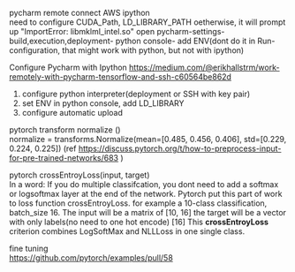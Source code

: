 pycharm remote connect AWS ipython <br>
need to configure CUDA_Path,  LD_LIBRARY_PATH   oetherwise, it will prompt up "ImportError: libmklml_intel.so"
open pycharm-settings-build,execution,deployment- python console- add ENV(dont do it in Run-configuration, that might work with python, but not with ipython)


Configure Pycharm with Ipython
https://medium.com/@erikhallstrm/work-remotely-with-pycharm-tensorflow-and-ssh-c60564be862d
1. configure python interpreter(deployment or SSH with key pair)
2. set ENV in python console, add LD_LIBRARY
3. configure automatic upload



pytorch transform normalize ()  <br>
normalize = transforms.Normalize(mean=[0.485, 0.456, 0.406],
                                     std=[0.229, 0.224, 0.225])
(ref  https://discuss.pytorch.org/t/how-to-preprocess-input-for-pre-trained-networks/683 )                                     


pytorch crossEntroyLoss(input, target) <br>
In a word: If you do multiple classifcation, you dont need to add a softmax or logsoftmax layer at the end of the network. Pytorch put this part of work to loss function crossEntroyLoss.
for example a 10-class classification, batch_size 16.
The input will be a matrix of [10, 16]
the target will be a vector with only labels(no need to one hot encode) [16]
This **crossEntroyLoss** criterion combines LogSoftMax and NLLLoss in one single class.
<br>


fine tuning <br>
https://github.com/pytorch/examples/pull/58

